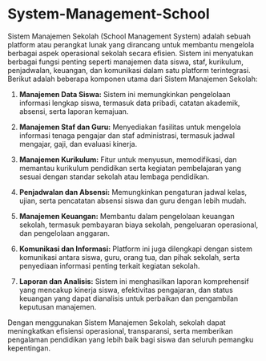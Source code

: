 # System-Management-School
Sistem Manajemen Sekolah (School Management System) adalah sebuah platform atau perangkat lunak yang dirancang untuk membantu mengelola berbagai aspek operasional sekolah secara efisien. Sistem ini menyatukan berbagai fungsi penting seperti manajemen data siswa, staf, kurikulum, penjadwalan, keuangan, dan komunikasi dalam satu platform terintegrasi. Berikut adalah beberapa komponen utama dari Sistem Manajemen Sekolah:

1. **Manajemen Data Siswa:** Sistem ini memungkinkan pengelolaan informasi lengkap siswa, termasuk data pribadi, catatan akademik, absensi, serta laporan kemajuan.

2. **Manajemen Staf dan Guru:** Menyediakan fasilitas untuk mengelola informasi tenaga pengajar dan staf administrasi, termasuk jadwal mengajar, gaji, dan evaluasi kinerja.

3. **Manajemen Kurikulum:** Fitur untuk menyusun, memodifikasi, dan memantau kurikulum pendidikan serta kegiatan pembelajaran yang sesuai dengan standar sekolah atau lembaga pendidikan.

4. **Penjadwalan dan Absensi:** Memungkinkan pengaturan jadwal kelas, ujian, serta pencatatan absensi siswa dan guru dengan lebih mudah.

5. **Manajemen Keuangan:** Membantu dalam pengelolaan keuangan sekolah, termasuk pembayaran biaya sekolah, pengeluaran operasional, dan pengelolaan anggaran.

6. **Komunikasi dan Informasi:** Platform ini juga dilengkapi dengan sistem komunikasi antara siswa, guru, orang tua, dan pihak sekolah, serta penyediaan informasi penting terkait kegiatan sekolah.

7. **Laporan dan Analisis:** Sistem ini menghasilkan laporan komprehensif yang mencakup kinerja siswa, efektivitas pengajaran, dan status keuangan yang dapat dianalisis untuk perbaikan dan pengambilan keputusan manajemen.

Dengan menggunakan Sistem Manajemen Sekolah, sekolah dapat meningkatkan efisiensi operasional, transparansi, serta memberikan pengalaman pendidikan yang lebih baik bagi siswa dan seluruh pemangku kepentingan.
